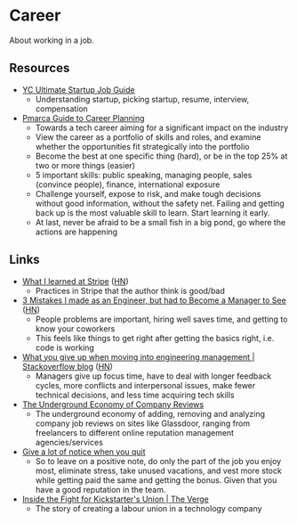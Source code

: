 # Career

About working in a job.

## Resources

- [YC Ultimate Startup Job Guide](https://www.ycombinator.com/library/Ei-yc-ultimate-startup-job-guide)
  - Understanding startup, picking startup, resume, interview, compensation
- [Pmarca Guide to Career Planning](https://pmarchive.com/guide_to_career_planning_part0.html)
  - Towards a tech career aiming for a significant impact on the industry
  - View the career as a portfolio of skills and roles, and examine whether the
    opportunities fit strategically into the portfolio
  - Become the best at one specific thing (hard), or be in the top 25% at two or
    more things (easier)
  - 5 important skills: public speaking, managing people, sales (convince
    people), finance, international exposure
  - Challenge yourself, expose to risk, and make tough decisions without good
    information, without the safety net. Failing and getting back up is the most
    valuable skill to learn. Start learning it early.
  - At last, never be afraid to be a small fish in a big pond, go where the
    actions are happening

## Links

- [What I learned at Stripe](https://steinkamp.us/post/2022/11/10/what-i-learned-at-stripe.html)
  ([HN](https://news.ycombinator.com/item?id=34968371))
  - Practices in Stripe that the author think is good/bad
- [3 Mistakes I made as an Engineer, but had to Become a Manager to See](https://www.developing.dev/p/3-mistakes-i-made-as-an-engineer)
  ([HN](https://news.ycombinator.com/item?id=35101378))
  - People problems are important, hiring well saves time, and getting to know
    your coworkers
  - This feels like things to get right after getting the basics right, i.e.
    code is working
- [What you give up when moving into engineering management | Stackoverflow blog](https://stackoverflow.blog/2022/02/23/what-you-give-up-when-moving-into-engineering-management/)
  ([HN](https://news.ycombinator.com/item?id=35550240))
  - Managers give up focus time, have to deal with longer feedback cycles, more
    conflicts and interpersonal issues, make fewer technical decisions, and less
    time acquiring tech skills
- [The Underground Economy of Company Reviews](https://www.careerfair.io/company-reviews)
  - The underground economy of adding, removing and analyzing company job
    reviews on sites like Glassdoor, ranging from freelancers to different
    online reputation management agencies/services
- [Give a lot of notice when you quit](https://davidlaprade.github.io/give-a-lot-of-notice)
  - So to leave on a positive note, do only the part of the job you enjoy most,
    eliminate stress, take unused vacations, and vest more stock while getting
    paid the same and getting the bonus. Given that you have a good reputation
    in the team.
- [Inside the Fight for Kickstarter's Union | The Verge](https://www.theverge.com/23732782/kickstarter-union-organizing-good-enough-job-excerpt)
  - The story of creating a labour union in a technology company
